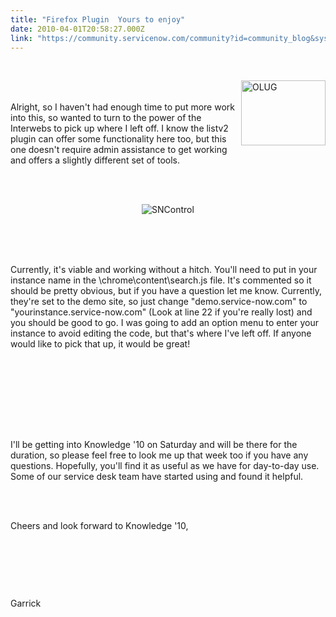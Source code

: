 ```yaml
---
title: "Firefox Plugin  Yours to enjoy"
date: 2010-04-01T20:58:27.000Z
link: "https://community.servicenow.com/community?id=community_blog&sys_id=977da269dbd0dbc01dcaf3231f961995"
---
```

<p><br /><p class="style1"><img src="http://lh6.ggpht.com/_AJEJQ1NIAFA/S2suvoEERCI/AAAAAAAAAJY/-NlpJCDO71Y/OLUG.png" alt="OLUG" width="135" height="104" align="right" /><br /><br />Alright, so I haven't had enough time to put more work into this, so wanted to turn to the power of the Interwebs to pick up where I left off. I know the listv2 plugin can offer some functionality here too, but this one doesn't require admin assistance to get working and offers a slightly different set of tools.<br /></p><p class="style1">&nbsp;</p><br /><div align="center"><img src="http://lh4.ggpht.com/_AJEJQ1NIAFA/S5qTWT-4ysI/AAAAAAAAALQ/4TNCxH6selE/Service-Now%20Control.png" alt="SNControl" /></div><br /><p>&nbsp;</p><br />Currently, it's viable and working without a hitch. You'll need to put in your instance name in the \chrome\content\search.js file. It's commented so it should be pretty obvious, but if you have a question let me know. Currently, they're set to the demo site, so just change "demo.service-now.com" to "yourinstance.service-now.com" (Look at line 22 if you're really lost) and you should be good to go. I was going to add an option menu to enter your instance to avoid editing the code, but that's where I've left off. If anyone would like to pick that up, it would be great!<br /> <br /><br /><br /><p align="right" class="style1">&nbsp;</p><br /><p class="style1"><br />I'll be getting into Knowledge '10 on Saturday and will be there for the duration, so please feel free to look me up that week too if you have any questions. Hopefully, you'll find it as useful as we have for day-to-day use. Some of our service desk team have started using and found it helpful.<br /></p><br /><br /><p class="style1">Cheers and look forward to Knowledge '10,</p><br /><p class="style1">&nbsp;</p><br /><p class="style1">Garrick</p><br /><br /></p>